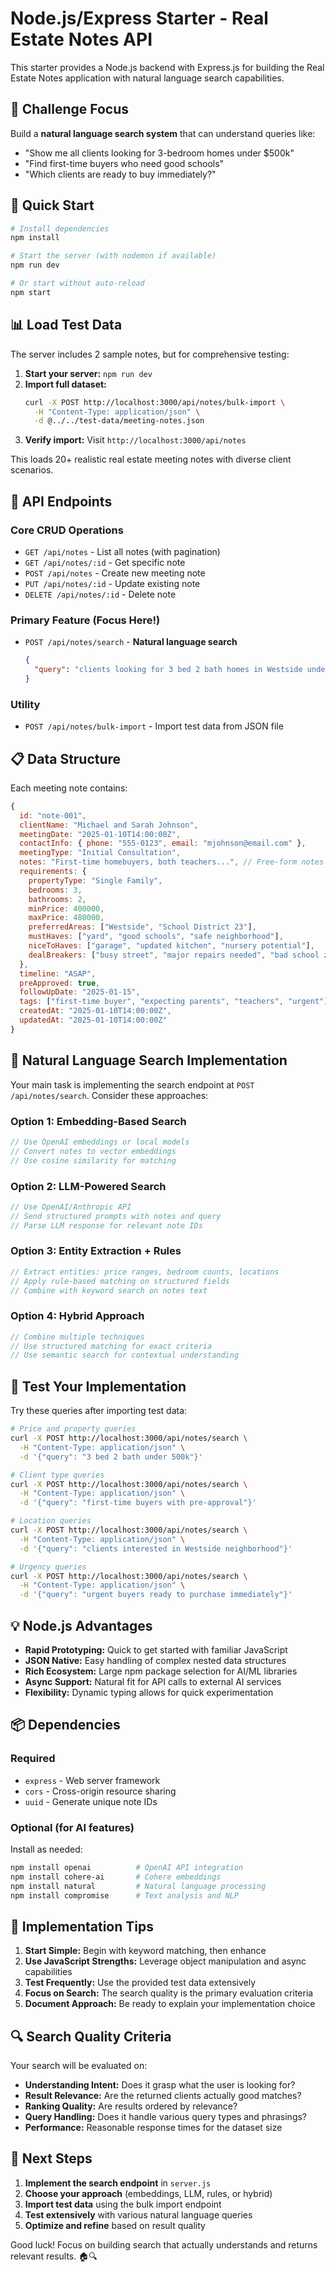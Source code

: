 # Node.js/Express Starter - Real Estate Notes API

This starter provides a Node.js backend with Express.js for building the Real Estate Notes application with natural language search capabilities.

## 🎯 Challenge Focus

Build a **natural language search system** that can understand queries like:
- "Show me all clients looking for 3-bedroom homes under $500k"
- "Find first-time buyers who need good schools"
- "Which clients are ready to buy immediately?"

## 🚀 Quick Start

```bash
# Install dependencies
npm install

# Start the server (with nodemon if available)
npm run dev

# Or start without auto-reload
npm start
```

## 📊 Load Test Data

The server includes 2 sample notes, but for comprehensive testing:

1. **Start your server:** `npm run dev`
2. **Import full dataset:** 
   ```bash
   curl -X POST http://localhost:3000/api/notes/bulk-import \
     -H "Content-Type: application/json" \
     -d @../../test-data/meeting-notes.json
   ```
3. **Verify import:** Visit `http://localhost:3000/api/notes`

This loads 20+ realistic real estate meeting notes with diverse client scenarios.

## 🔧 API Endpoints

### Core CRUD Operations
- `GET /api/notes` - List all notes (with pagination)
- `GET /api/notes/:id` - Get specific note
- `POST /api/notes` - Create new meeting note
- `PUT /api/notes/:id` - Update existing note
- `DELETE /api/notes/:id` - Delete note

### Primary Feature (Focus Here!)
- `POST /api/notes/search` - **Natural language search**
  ```json
  {
    "query": "clients looking for 3 bed 2 bath homes in Westside under 600k"
  }
  ```

### Utility
- `POST /api/notes/bulk-import` - Import test data from JSON file

## 📋 Data Structure

Each meeting note contains:

```javascript
{
  id: "note-001",
  clientName: "Michael and Sarah Johnson",
  meetingDate: "2025-01-10T14:00:00Z",
  contactInfo: { phone: "555-0123", email: "mjohnson@email.com" },
  meetingType: "Initial Consultation",
  notes: "First-time homebuyers, both teachers...", // Free-form notes
  requirements: {
    propertyType: "Single Family",
    bedrooms: 3,
    bathrooms: 2,
    minPrice: 400000,
    maxPrice: 480000,
    preferredAreas: ["Westside", "School District 23"],
    mustHaves: ["yard", "good schools", "safe neighborhood"],
    niceToHaves: ["garage", "updated kitchen", "nursery potential"],
    dealBreakers: ["busy street", "major repairs needed", "bad school zone"]
  },
  timeline: "ASAP",
  preApproved: true,
  followUpDate: "2025-01-15",
  tags: ["first-time buyer", "expecting parents", "teachers", "urgent"],
  createdAt: "2025-01-10T14:00:00Z",
  updatedAt: "2025-01-10T14:00:00Z"
}
```

## 🧠 Natural Language Search Implementation

Your main task is implementing the search endpoint at `POST /api/notes/search`. Consider these approaches:

### Option 1: Embedding-Based Search
```javascript
// Use OpenAI embeddings or local models
// Convert notes to vector embeddings
// Use cosine similarity for matching
```

### Option 2: LLM-Powered Search  
```javascript
// Use OpenAI/Anthropic API
// Send structured prompts with notes and query
// Parse LLM response for relevant note IDs
```

### Option 3: Entity Extraction + Rules
```javascript
// Extract entities: price ranges, bedroom counts, locations
// Apply rule-based matching on structured fields
// Combine with keyword search on notes text
```

### Option 4: Hybrid Approach
```javascript
// Combine multiple techniques
// Use structured matching for exact criteria
// Use semantic search for contextual understanding
```

## 🧪 Test Your Implementation

Try these queries after importing test data:

```bash
# Price and property queries
curl -X POST http://localhost:3000/api/notes/search \
  -H "Content-Type: application/json" \
  -d '{"query": "3 bed 2 bath under 500k"}'

# Client type queries  
curl -X POST http://localhost:3000/api/notes/search \
  -H "Content-Type: application/json" \
  -d '{"query": "first-time buyers with pre-approval"}'

# Location queries
curl -X POST http://localhost:3000/api/notes/search \
  -H "Content-Type: application/json" \
  -d '{"query": "clients interested in Westside neighborhood"}'

# Urgency queries
curl -X POST http://localhost:3000/api/notes/search \
  -H "Content-Type: application/json" \
  -d '{"query": "urgent buyers ready to purchase immediately"}'
```

## 💡 Node.js Advantages

- **Rapid Prototyping:** Quick to get started with familiar JavaScript
- **JSON Native:** Easy handling of complex nested data structures  
- **Rich Ecosystem:** Large npm package selection for AI/ML libraries
- **Async Support:** Natural fit for API calls to external AI services
- **Flexibility:** Dynamic typing allows for quick experimentation

## 📦 Dependencies

### Required
- `express` - Web server framework
- `cors` - Cross-origin resource sharing
- `uuid` - Generate unique note IDs

### Optional (for AI features)
Install as needed:
```bash
npm install openai          # OpenAI API integration
npm install cohere-ai       # Cohere embeddings
npm install natural         # Natural language processing
npm install compromise      # Text analysis and NLP
```

## 🎯 Implementation Tips

1. **Start Simple:** Begin with keyword matching, then enhance
2. **Use JavaScript Strengths:** Leverage object manipulation and async capabilities
3. **Test Frequently:** Use the provided test data extensively
4. **Focus on Search:** The search quality is the primary evaluation criteria
5. **Document Approach:** Be ready to explain your implementation choice

## 🔍 Search Quality Criteria

Your search will be evaluated on:
- **Understanding Intent:** Does it grasp what the user is looking for?
- **Result Relevance:** Are the returned clients actually good matches?
- **Ranking Quality:** Are results ordered by relevance?
- **Query Handling:** Does it handle various query types and phrasings?
- **Performance:** Reasonable response times for the dataset size

## 📝 Next Steps

1. **Implement the search endpoint** in `server.js`
2. **Choose your approach** (embeddings, LLM, rules, or hybrid)
3. **Import test data** using the bulk import endpoint
4. **Test extensively** with various natural language queries
5. **Optimize and refine** based on result quality

Good luck! Focus on building search that actually understands and returns relevant results. 🏠🔍